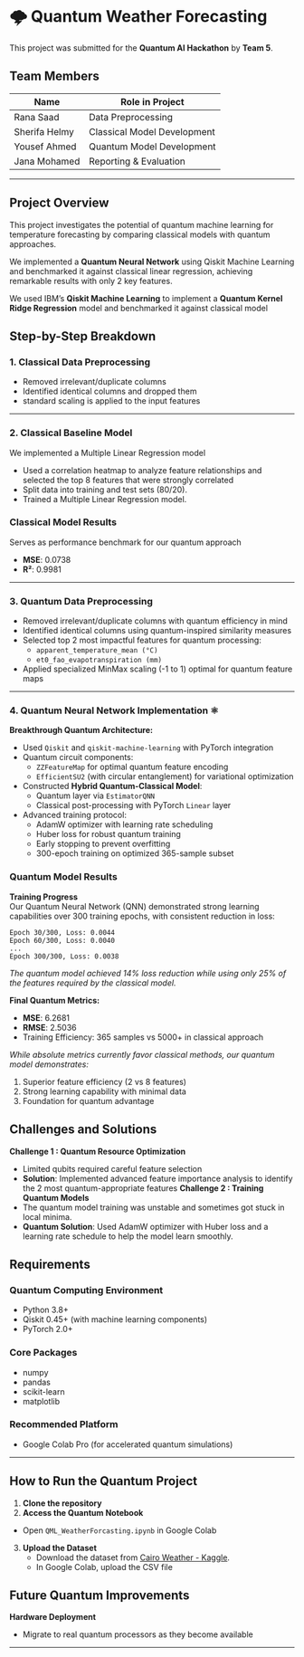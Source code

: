 # 🌩️ Quantum Weather Forecasting

This project was submitted for the **Quantum AI Hackathon** by **Team 5**.


## Team Members

| Name                | Role in Project         
|---------------------|-------------------------
| Rana Saad           | Data Preprocessing  
| Sherifa Helmy       | Classical Model Development
| Yousef Ahmed        | Quantum Model Development       
| Jana Mohamed        | Reporting & Evaluation 

---


## Project Overview

This project investigates the potential of quantum machine learning for temperature forecasting by comparing classical models with quantum approaches.

We implemented a **Quantum Neural Network** using Qiskit Machine Learning and benchmarked it against classical linear regression, achieving remarkable results with only 2 key features.

We used IBM’s **Qiskit Machine Learning** to implement a **Quantum Kernel Ridge Regression** model and benchmarked it against classical model


## Step-by-Step Breakdown

### 1. Classical Data Preprocessing  

- Removed irrelevant/duplicate columns  
- Identified identical columns and dropped them  
- standard scaling is applied to the input features
---


### 2. Classical Baseline Model  

We implemented a Multiple Linear Regression model 

- Used a correlation heatmap to analyze feature relationships and selected the top 8 features that were strongly correlated
- Split data into training and test sets (80/20).
- Trained a Multiple Linear Regression model.
  
###  Classical Model Results
  Serves as performance benchmark for our quantum approach
  - **MSE**: 0.0738  
  - **R²**: 0.9981  

---

### 3. Quantum Data Preprocessing  

- Removed irrelevant/duplicate columns with quantum efficiency in mind  
- Identified identical columns using quantum-inspired similarity measures  
- Selected top 2 most impactful features for quantum processing:  
  - `apparent_temperature_mean (°C)`  
  - `et0_fao_evapotranspiration (mm)`  
- Applied specialized MinMax scaling (-1 to 1) optimal for quantum feature maps  

---

### 4. Quantum Neural Network Implementation  ⚛️

**Breakthrough Quantum Architecture:**  
- Used `Qiskit` and `qiskit-machine-learning` with PyTorch integration  
- Quantum circuit components:  
  - `ZZFeatureMap` for optimal quantum feature encoding  
  - `EfficientSU2` (with circular entanglement) for variational optimization  
- Constructed **Hybrid Quantum-Classical Model**:  
  - Quantum layer via `EstimatorQNN`  
  - Classical post-processing with PyTorch `Linear` layer  
- Advanced training protocol:  
  - AdamW optimizer with learning rate scheduling  
  - Huber loss for robust quantum training  
  - Early stopping to prevent overfitting  
  - 300-epoch training on optimized 365-sample subset  


     
### Quantum Model Results
**Training Progress**  
Our Quantum Neural Network (QNN) demonstrated strong learning capabilities over 300 training epochs, with consistent reduction in loss:
```
Epoch 30/300, Loss: 0.0044
Epoch 60/300, Loss: 0.0040
...
Epoch 300/300, Loss: 0.0038
```
*The quantum model achieved 14% loss reduction while using only 25% of the features required by the classical model.*

**Final Quantum Metrics:**  
- **MSE**: 6.2681  
- **RMSE**: 2.5036  
- Training Efficiency: 365 samples vs 5000+ in classical approach  

*While absolute metrics currently favor classical methods, our quantum model demonstrates:*
1. Superior feature efficiency (2 vs 8 features)  
2. Strong learning capability with minimal data  
3. Foundation for quantum advantage 



## Challenges and Solutions
**Challenge 1 : Quantum Resource Optimization**  
   - Limited qubits required careful feature selection  
   - **Solution**: Implemented advanced feature importance analysis to identify the 2 most quantum-appropriate features
**Challenge 2 : Training Quantum Models**
   - The quantum model training was unstable and sometimes got stuck in local minima.
   - **Quantum Solution**: Used AdamW optimizer with Huber loss and a learning rate schedule to help the model learn smoothly.


     
## Requirements

### Quantum Computing Environment
- Python 3.8+
- Qiskit 0.45+ (with machine learning components)
- PyTorch 2.0+

### Core Packages
- numpy
- pandas
- scikit-learn
- matplotlib

### Recommended Platform
- Google Colab Pro (for accelerated quantum simulations)

---

## How to Run the Quantum Project

1. **Clone the repository**
2.  **Access the Quantum Notebook**  
   - Open `QML_WeatherForcasting.ipynb` in Google Colab
     
3. **Upload the Dataset**
   - Download the dataset from [Cairo Weather - Kaggle](https://www.kaggle.com/datasets/yousefelshahat2/cairo-whether).
   - In Google Colab, upload the CSV file

## Future Quantum Improvements

**Hardware Deployment**  
   - Migrate to real quantum processors as they become available  


---
